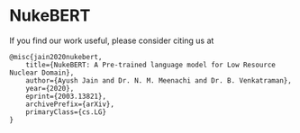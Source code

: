 # NukeBERT


If you find our work useful, please consider citing us at 

```
@misc{jain2020nukebert,
    title={NukeBERT: A Pre-trained language model for Low Resource Nuclear Domain},
    author={Ayush Jain and Dr. N. M. Meenachi and Dr. B. Venkatraman},
    year={2020},
    eprint={2003.13821},
    archivePrefix={arXiv},
    primaryClass={cs.LG}
}
```
